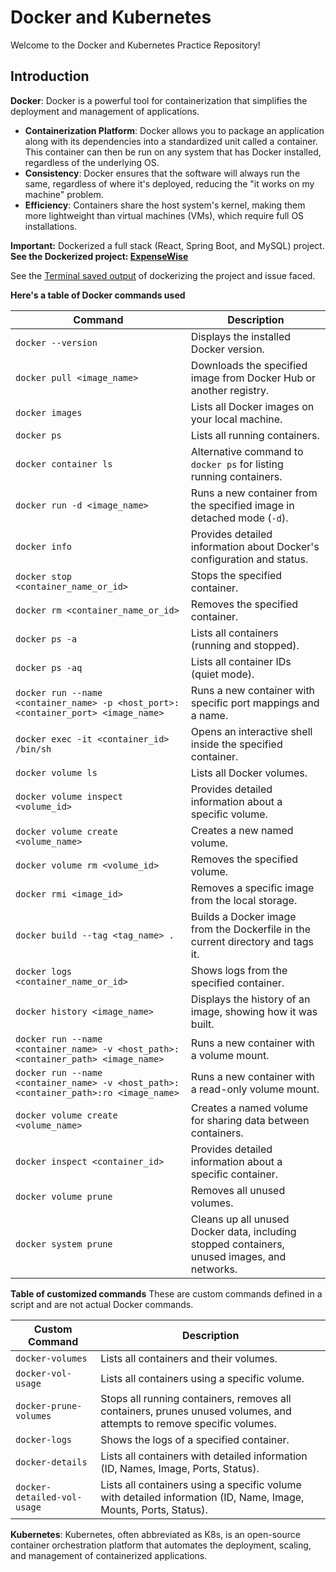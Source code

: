 # Docker and Kubernetes

Welcome to the Docker and Kubernetes Practice Repository!

## Introduction

**Docker**: Docker is a powerful tool for containerization that simplifies the deployment and management of applications.

- **Containerization Platform**: Docker allows you to package an application along with its dependencies into a standardized unit called a container. This container can then be run on any system that has Docker installed, regardless of the underlying OS.
- **Consistency**: Docker ensures that the software will always run the same, regardless of where it's deployed, reducing the "it works on my machine" problem.
- **Efficiency**: Containers share the host system's kernel, making them more lightweight than virtual machines (VMs), which require full OS installations.

**Important:** Dockerized a full stack (React, Spring Boot, and MySQL) project. **See the Dockerized project: [ExpenseWise](https://github.com/ksachin7/ExpenseWise)**

See the [Terminal saved output](./docker_deploy.txt) of dockerizing the project and issue faced.

**Here's a table of Docker commands used**

| **Command**                                            | **Description**                                                                                     |
|--------------------------------------------------------|-----------------------------------------------------------------------------------------------------|
| `docker --version`                                   | Displays the installed Docker version.                                                             |
| `docker pull <image_name>`                           | Downloads the specified image from Docker Hub or another registry.                                 |
| `docker images`                                      | Lists all Docker images on your local machine.                                                     |
| `docker ps`                                           | Lists all running containers.                                                                      |
| `docker container ls`                                | Alternative command to `docker ps` for listing running containers.                                 |
| `docker run -d <image_name>`                         | Runs a new container from the specified image in detached mode (`-d`).                             |
| `docker info`                                        | Provides detailed information about Docker's configuration and status.                             |
| `docker stop <container_name_or_id>`                  | Stops the specified container.                                                                     |
| `docker rm <container_name_or_id>`                    | Removes the specified container.                                                                   |
| `docker ps -a`                                       | Lists all containers (running and stopped).                                                        |
| `docker ps -aq`                                      | Lists all container IDs (quiet mode).                                                               |
| `docker run --name <container_name> -p <host_port>:<container_port> <image_name>` | Runs a new container with specific port mappings and a name.                                       |
| `docker exec -it <container_id> /bin/sh`              | Opens an interactive shell inside the specified container.                                          |
| `docker volume ls`                                   | Lists all Docker volumes.                                                                          |
| `docker volume inspect <volume_id>`                   | Provides detailed information about a specific volume.                                             |
| `docker volume create <volume_name>`                  | Creates a new named volume.                                                                        |
| `docker volume rm <volume_id>`                        | Removes the specified volume.                                                                     |
| `docker rmi <image_id>`                               | Removes a specific image from the local storage.                                                    |
| `docker build --tag <tag_name> .`                     | Builds a Docker image from the Dockerfile in the current directory and tags it.                     |
| `docker logs <container_name_or_id>`                  | Shows logs from the specified container.                                                            |
| `docker history <image_name>`                         | Displays the history of an image, showing how it was built.                                         |
| `docker run --name <container_name> -v <host_path>:<container_path> <image_name>` | Runs a new container with a volume mount.                                                            |
| `docker run --name <container_name> -v <host_path>:<container_path>:ro <image_name>` | Runs a new container with a read-only volume mount.                                                 |
| `docker volume create <volume_name>`                  | Creates a named volume for sharing data between containers.                                        |
| `docker inspect <container_id>`                       | Provides detailed information about a specific container.                                           |
| `docker volume prune`                                | Removes all unused volumes.                                                                        |
| `docker system prune`                                | Cleans up all unused Docker data, including stopped containers, unused images, and networks.         |

**Table of customized commands**
These are custom commands defined in a script and are not actual Docker commands.

| **Custom Command**                            | **Description**                                                                                   |
|--------------------------------------|---------------------------------------------------------------------------------------------------|
| `docker-volumes`                     | Lists all containers and their volumes.                                       |
| `docker-vol-usage`                   | Lists all containers using a specific volume.                                 |
| `docker-prune-volumes`               | Stops all running containers, removes all containers, prunes unused volumes, and attempts to remove specific volumes. |
| `docker-logs`                        | Shows the logs of a specified container.                                       |
| `docker-details`                     | Lists all containers with detailed information (ID, Names, Image, Ports, Status). |
| `docker-detailed-vol-usage`          | Lists all containers using a specific volume with detailed information (ID, Name, Image, Mounts, Ports, Status). |

**Kubernetes**: Kubernetes, often abbreviated as K8s, is an open-source container orchestration platform that automates the deployment, scaling, and management of containerized applications.
